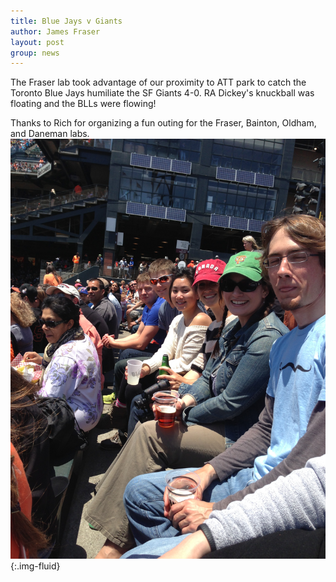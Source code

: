 ```yaml
---
title: Blue Jays v Giants
author: James Fraser
layout: post
group: news
---
```

The Fraser lab took advantage of our proximity to ATT park to catch the Toronto Blue Jays humiliate the SF Giants 4-0.  RA Dickey's knuckball was floating and the BLLs were flowing!

Thanks to Rich for organizing a fun outing for the Fraser, Bainton, Oldham, and Daneman labs.
![baseball](/static/img/news/baseball.jpg "baseball"){:.img-fluid}